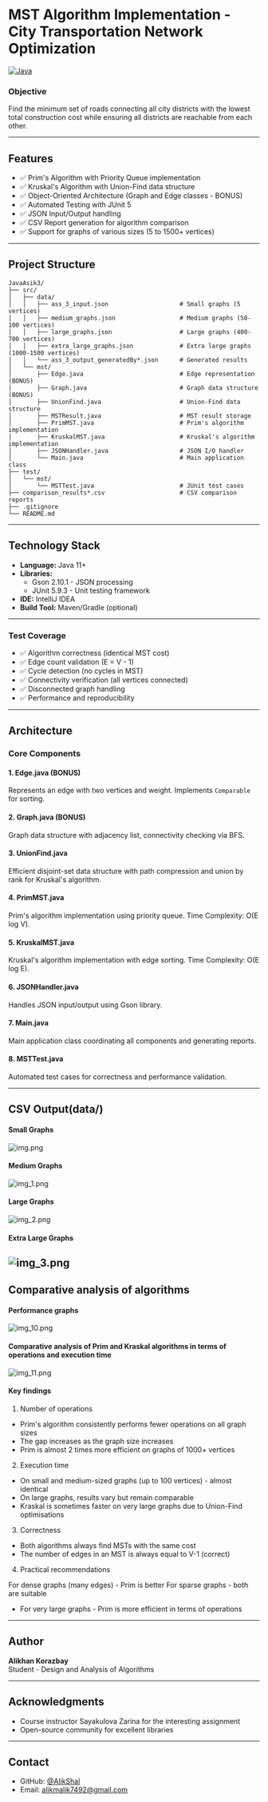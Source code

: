 # MST Algorithm Implementation - City Transportation Network Optimization

[![Java](https://img.shields.io/badge/Java-11+-orange.svg)](https://www.oracle.com/java/)

### Objective

Find the minimum set of roads connecting all city districts with the lowest total construction cost while ensuring all districts are reachable from each other.

---

## Features

- ✅ Prim's Algorithm with Priority Queue implementation
- ✅ Kruskal's Algorithm with Union-Find data structure
- ✅ Object-Oriented Architecture (Graph and Edge classes - BONUS)
- ✅ Automated Testing with JUnit 5
- ✅ JSON Input/Output handling
- ✅ CSV Report generation for algorithm comparison
- ✅ Support for graphs of various sizes (5 to 1500+ vertices)

---

## Project Structure

```
JavaAsik3/
├── src/
│   ├── data/
│   │   ├── ass_3_input.json                    # Small graphs (5 vertices)
│   │   ├── medium_graphs.json                  # Medium graphs (50-100 vertices)
│   │   ├── large_graphs.json                   # Large graphs (400-700 vertices)
│   │   ├── extra_large_graphs.json             # Extra large graphs (1000-1500 vertices)
│   │   └── ass_3_output_generatedBy*.json      # Generated results
│   └── mst/
│       ├── Edge.java                           # Edge representation (BONUS)
│       ├── Graph.java                          # Graph data structure (BONUS)
│       ├── UnionFind.java                      # Union-Find data structure
│       ├── MSTResult.java                      # MST result storage
│       ├── PrimMST.java                        # Prim's algorithm implementation
│       ├── KruskalMST.java                     # Kruskal's algorithm implementation
│       ├── JSONHandler.java                    # JSON I/O handler
│       └── Main.java                           # Main application class
├── test/
│   └── mst/
│       └── MSTTest.java                        # JUnit test cases
├── comparison_results*.csv                     # CSV comparison reports
├── .gitignore
└── README.md
```

---

## Technology Stack

- **Language:** Java 11+
- **Libraries:**
    - Gson 2.10.1 - JSON processing
    - JUnit 5.9.3 - Unit testing framework
- **IDE:** IntelliJ IDEA
- **Build Tool:** Maven/Gradle (optional)

---

### Test Coverage

- ✅ Algorithm correctness (identical MST cost)
- ✅ Edge count validation (E = V - 1)
- ✅ Cycle detection (no cycles in MST)
- ✅ Connectivity verification (all vertices connected)
- ✅ Disconnected graph handling
- ✅ Performance and reproducibility

---
## Architecture

### Core Components

#### 1. **Edge.java** (BONUS)
Represents an edge with two vertices and weight. Implements `Comparable` for sorting.

#### 2. **Graph.java** (BONUS)
Graph data structure with adjacency list, connectivity checking via BFS.

#### 3. **UnionFind.java**
Efficient disjoint-set data structure with path compression and union by rank for Kruskal's algorithm.

#### 4. **PrimMST.java**
Prim's algorithm implementation using priority queue. Time Complexity: O(E log V).

#### 5. **KruskalMST.java**
Kruskal's algorithm implementation with edge sorting. Time Complexity: O(E log E).

#### 6. **JSONHandler.java**
Handles JSON input/output using Gson library.

#### 7. **Main.java**
Main application class coordinating all components and generating reports.

#### 8. **MSTTest.java**
Automated test cases for correctness and performance validation.

---
## CSV Output(data/)

#### Small Graphs
![img.png](img.png)

#### Medium Graphs
![img_1.png](img_1.png)

#### Large Graphs
![img_2.png](img_2.png)

#### Extra Large Graphs
![img_3.png](img_3.png)
---
## Comparative analysis of algorithms
#### Performance graphs
![img_10.png](img_10.png)

#### Comparative analysis of Prim and Kraskal algorithms in terms of operations and execution time
![img_11.png](img_11.png)

#### Key findings
1. Number of operations

* Prim's algorithm consistently performs fewer operations on all graph sizes
* The gap increases as the graph size increases
* Prim is almost 2 times more efficient on graphs of 1000+ vertices

2. Execution time

* On small and medium-sized graphs (up to 100 vertices) - almost identical
* On large graphs, results vary but remain comparable
* Kraskal is sometimes faster on very large graphs due to Union-Find optimisations

3. Correctness

* Both algorithms always find MSTs with the same cost
* The number of edges in an MST is always equal to V-1 (correct)

4. Practical recommendations

For dense graphs (many edges) - Prim is better
For sparse graphs - both are suitable
* For very large graphs - Prim is more efficient in terms of operations

---
## Author

**Alikhan Korazbay**  
Student - Design and Analysis of Algorithms

---

## Acknowledgments

- Course instructor Sayakulova Zarina for the interesting assignment
- Open-source community for excellent libraries

---

## Contact

- GitHub: [@AlikShal](https://github.com/AlikShal)
- Email: alikmalik7492@gmail.com
